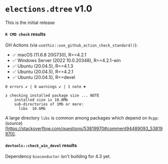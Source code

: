 # `elections.dtree` v1.0

This is the initial release

#### `R CMD check` results

GH Actions (via `usethis::use_github_action_check_standard()`):
* ✅ macOS (11.6.8 20G730), R==4.2.1
* ✅ Windows Server (2022 10.0.20348), R==4.2.1-win
* ✅ Ubuntu (20.04.5), R==4.1.3
* ✅ Ubuntu (20.04.5), R==4.2.1
* ✅ Ubuntu (20.04.5), R==devel

```
0 errors ✔ | 0 warnings ✔ | 1 note ✖

❯ checking installed package size ... NOTE
    installed size is 10.8Mb
    sub-directories of 1Mb or more:
      libs  10.6Mb
```

A large directory `libs` is common among packages which depend on `Rcpp`: (source)[https://stackoverflow.com/questions/53819970#comment94489093_53819970].

#### `devtools::check_win_devel` results

Dependency `bioconductor` isn't building for 4.3 yet.
